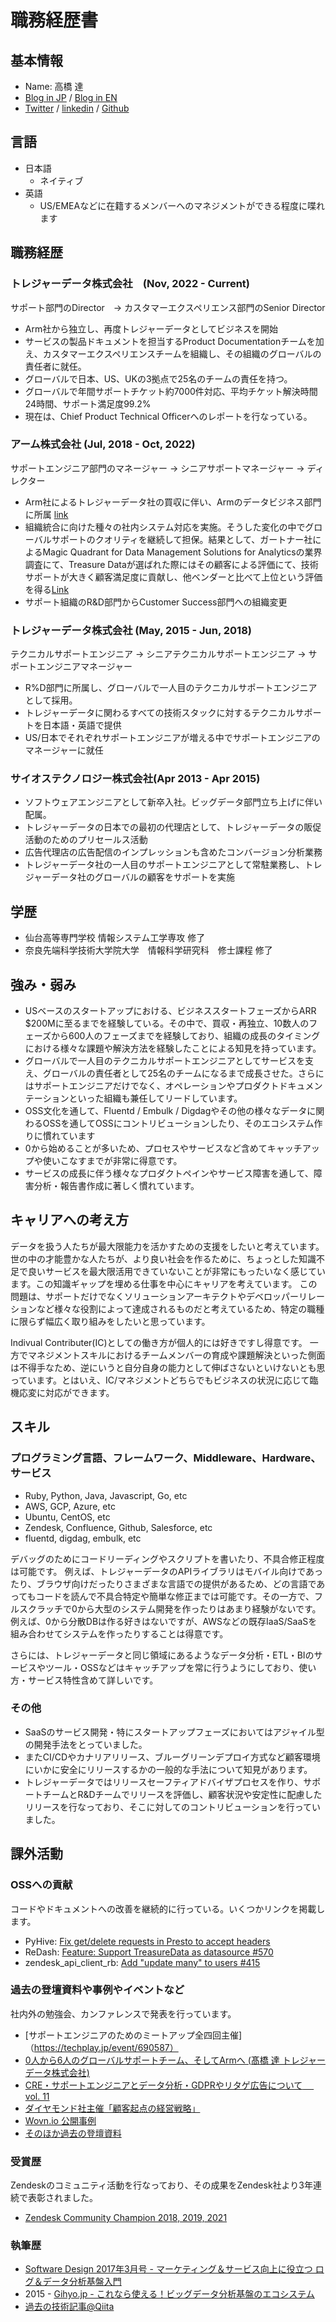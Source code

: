 # 職務経歴書

## 基本情報
- Name: 高橋 達
- [Blog in JP](https://blog.torut.tokyo/) / [Blog in EN](https://nora96o.medium.com/)
- [Twitter](https://twitter.com/nora96o) / [linkedin](https://www.linkedin.com/in/torutakahashi/) / [Github](https://github.com/toru-takahashi)

## 言語

- 日本語
  - ネイティブ
- 英語
  - US/EMEAなどに在籍するメンバーへのマネジメントができる程度に喋れます

## 職務経歴

### トレジャーデータ株式会社　(Nov, 2022 - Current)

サポート部門のDirector　-> カスタマーエクスペリエンス部門のSenior Director

- Arm社から独立し、再度トレジャーデータとしてビジネスを開始
- サービスの製品ドキュメントを担当するProduct Documentationチームを加え、カスタマーエクスペリエンスチームを組織し、その組織のグローバルの責任者に就任。
- グローバルで日本、US、UKの3拠点で25名のチームの責任を持つ。
- グローバルで年間サポートチケット約7000件対応、平均チケット解決時間24時間、サポート満足度99.2%
- 現在は、Chief Product Technical Officerへのレポートを行なっている。

### アーム株式会社 (Jul, 2018 - Oct, 2022)

サポートエンジニア部門のマネージャー -> シニアサポートマネージャー -> ディレクター

- Arm社によるトレジャーデータ社の買収に伴い、Armのデータビジネス部門に所属 [link](https://prtimes.jp/main/html/rd/p/000000027.000022759.html)
- 組織統合に向けた種々の社内システム対応を実施。そうした変化の中でグローバルサポートのクオリティを継続して担保。結果として、ガートナー社によるMagic Quadrant for Data Management Solutions for Analyticsの業界調査にて、Treasure Dataが選ばれた際にはその顧客による評価にて、技術サポートが大きく顧客満足度に貢献し、他ベンダーと比べて上位という評価を得る[Link](https://b2bsalescafe.files.wordpress.com/2019/09/gartner-magic-quadrant-for-data-management-solutions-for-analytics-january-2019.pdf)
- サポート組織のR&D部門からCustomer Success部門への組織変更

### トレジャーデータ株式会社 (May, 2015 - Jun, 2018)

テクニカルサポートエンジニア -> シニアテクニカルサポートエンジニア -> サポートエンジニアマネージャー

- R%D部門に所属し、グローバルで一人目のテクニカルサポートエンジニアとして採用。
- トレジャーデータに関わるすべての技術スタックに対するテクニカルサポートを日本語・英語で提供
- US/日本でそれぞれサポートエンジニアが増える中でサポートエンジニアのマネージャーに就任

### サイオステクノロジー株式会社(Apr 2013 - Apr 2015)

- ソフトウェアエンジニアとして新卒入社。ビッグデータ部門立ち上げに伴い配属。
- トレジャーデータの日本での最初の代理店として、トレジャーデータの販促活動のためのプリセールス活動
- 広告代理店の広告配信のインプレッションも含めたコンバージョン分析業務
- トレジャーデータ社の一人目のサポートエンジニアとして常駐業務し、トレジャーデータ社のグローバルの顧客をサポートを実施

## 学歴

- 仙台高等専門学校 情報システム工学専攻 修了
- 奈良先端科学技術大学院大学　情報科学研究科　修士課程 修了

## 強み・弱み

- USベースのスタートアップにおける、ビジネススタートフェーズからARR $200Mに至るまでを経験している。その中で、買収・再独立、10数人のフェーズから600人のフェーズまでを経験しており、組織の成長のタイミングにおける様々な課題や解決方法を経験したことによる知見を持っています。
- グローバルで一人目のテクニカルサポートエンジニアとしてサービスを支え、グローバルの責任者として25名のチームになるまで成長させた。さらにはサポートエンジニアだけでなく、オペレーションやプロダクトドキュメンテーションといった組織も兼任してリードしています。
- OSS文化を通して、Fluentd / Embulk / Digdagやその他の様々なデータに関わるOSSを通してOSSにコントリビューションしたり、そのエコシステム作りに慣れています
- 0から始めることが多いため、プロセスやサービスなど含めてキャッチアップや使いこなすまでが非常に得意です。
- サービスの成長に伴う様々なプロダクトペインやサービス障害を通して、障害分析・報告書作成に著しく慣れています。

## キャリアへの考え方

データを扱う人たちが最大限能力を活かすための支援をしたいと考えています。
世の中の才能豊かな人たちが、より良い社会を作るために、ちょっとした知識不足で良いサービスを最大限活用できていないことが非常にもったいなく感じています。この知識ギャップを埋める仕事を中心にキャリアを考えています。
この問題は、サポートだけでなくソリューションアーキテクトやデベロッパーリレーションなど様々な役割によって達成されるものだと考えているため、特定の職種に限らず幅広く取り組みをしたいと思っています。

Indivual Contributer(IC)としての働き方が個人的には好きですし得意です。
一方でマネジメントスキルにおけるチームメンバーの育成や課題解決といった側面は不得手なため、逆にいうと自分自身の能力として伸ばさないといけないとも思っています。とはいえ、IC/マネジメントどちらでもビジネスの状況に応じて臨機応変に対応ができます。

## スキル
### プログラミング言語、フレームワーク、Middleware、Hardware、サービス
- Ruby, Python, Java, Javascript, Go, etc
- AWS, GCP, Azure, etc
- Ubuntu, CentOS, etc
- Zendesk, Confluence, Github, Salesforce, etc
- fluentd, digdag, embulk, etc

デバッグのためにコードリーディングやスクリプトを書いたり、不具合修正程度は可能です。
例えば、トレジャーデータのAPIライブラリはモバイル向けであったり、ブラウザ向けだったりさまざまな言語での提供があるため、どの言語であってもコードを読んで不具合特定や簡単な修正までは可能です。その一方で、フルスクラッチで0から大型のシステム開発を作ったりはあまり経験がないです。例えば、0から分散DBは作る好きはないですが、AWSなどの既存IaaS/SaaSを組み合わせてシステムを作ったりすることは得意です。

さらには、トレジャーデータと同じ領域にあるようなデータ分析・ETL・BIのサービスやツール・OSSなどはキャッチアップを常に行うようにしており、使い方・サービス特性含めて詳しいです。

### その他
- SaaSのサービス開発・特にスタートアップフェーズにおいてはアジャイル型の開発手法をとっていました。
- またCI/CDやカナリアリリース、ブルーグリーンデプロイ方式など顧客環境にいかに安全にリリースするかの一般的な手法について知見があります。
- トレジャーデータではリリースセーフティアドバイザプロセスを作り、サポートチームとR&Dチームでリリースを評価し、顧客状況や安定性に配慮したリリースを行なっており、そこに対してのコントリビューションを行っていました。

## 課外活動

### OSSへの貢献

コードやドキュメントへの改善を継続的に行っている。いくつかリンクを掲載します。

- PyHive: [Fix get/delete requests in Presto to accept headers](https://github.com/dropbox/PyHive/pull/200)
- ReDash: [Feature: Support TreasureData as datasource #570](https://github.com/getredash/redash/pull/570)
- zendesk_api_client_rb: [Add "update many" to users #415](https://github.com/zendesk/zendesk_api_client_rb/pull/415)

### 過去の登壇資料や事例やイベントなど

社内外の勉強会、カンファレンスで発表を行っています。

- [サポートエンジニアのためのミートアップ全四回主催]（https://techplay.jp/event/690587）
- [0人から6人のグローバルサポートチーム、そしてArmへ (髙橋 達 トレジャーデータ株式会社)](https://techplay.jp/column/524)
- [CRE・サポートエンジニアとデータ分析・GDPRやリタゲ広告について　 vol. 11](https://www.youtube.com/watch?v=KYbTSp4-44Y)
- [ダイヤモンド社主催「顧客起点の経営戦略」](https://promo.diamond.jp/sp/dbf-customersuccess220512/)
- [Wovn.io 公開事例](https://mx.wovn.io/casestudy/treasuredata)
- [そのほか過去の登壇資料](https://www.slideshare.net/torutakahashi100)

### 受賞歴

Zendeskのコミュニティ活動を行なっており、その成果をZendesk社より3年連続で表彰されました。

- [Zendesk Community Champion 2018, 2019, 2021](https://www.zendesk.co.jp/company/press/zendesk-community-champion2021-jp/)

### 執筆歴

- [Software Design 2017年3月号 - マーケティング＆サービス向上に役立つ
ログ＆データ分析基盤入門](https://gihyo.jp/magazine/SD/archive/2017/201703)
- 2015 - [Gihyo.jp - これなら使える！ビッグデータ分析基盤のエコシステム](https://gihyo.jp/list/group/%E3%81%93%E3%82%8C%E3%81%AA%E3%82%89%E4%BD%BF%E3%81%88%E3%82%8B-%E3%83%93%E3%83%83%E3%82%B0%E3%83%87%E3%83%BC%E3%82%BF%E5%88%86%E6%9E%90%E5%9F%BA%E7%9B%A4%E3%81%AE%E3%82%A8%E3%82%B3%E3%82%B7%E3%82%B9%E3%83%86%E3%83%A0)
- [過去の技術記事@Qiita](https://qiita.com/toru-takahashi)
